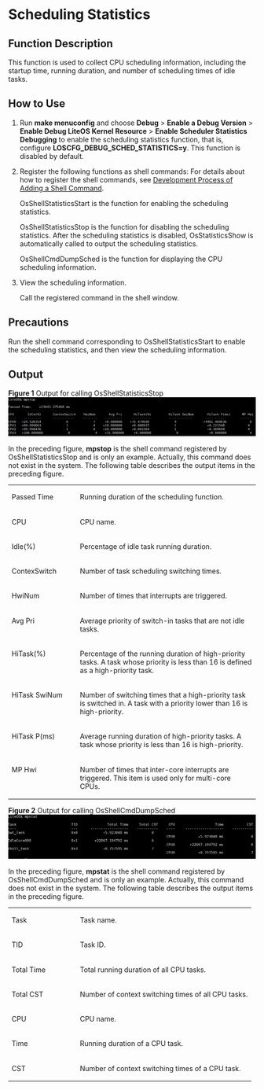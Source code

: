 # Scheduling Statistics<a name="EN-US_TOPIC_0312244433"></a>

## Function Description<a name="en-us_topic_0291635259_section15719185416470"></a>

This function is used to collect CPU scheduling information, including the startup time, running duration, and number of scheduling times of idle tasks.

## How to Use<a name="en-us_topic_0291635259_section2071256204815"></a>

1.  Run  **make menuconfig**  and choose  **Debug**  \>  **Enable a Debug Version**  \>  **Enable Debug LiteOS Kernel Resource**  \>  **Enable Scheduler Statistics Debugging**  to enable the scheduling statistics function, that is, configure  **LOSCFG\_DEBUG\_SCHED\_STATISTICS=y**. This function is disabled by default.
2.  Register the following functions as shell commands: For details about how to register the shell commands, see  [Development Process of Adding a Shell Command](/shell/doc_en/development-guide.md#development-process-of-adding-a-shell-command).

    OsShellStatisticsStart is the function for enabling the scheduling statistics.

    OsShellStatisticsStop is the function for disabling the scheduling statistics. After the scheduling statistics is disabled, OsStatisticsShow is automatically called to output the scheduling statistics.

    OsShellCmdDumpSched is the function for displaying the CPU scheduling information.

3.  View the scheduling information.

    Call the registered command in the shell window.


## Precautions<a name="en-us_topic_0291635259_section7672188125113"></a>

Run the shell command corresponding to OsShellStatisticsStart to enable the scheduling statistics, and then view the scheduling information.

## Output<a name="en-us_topic_0291635259_section85734144813"></a>

**Figure  1**  Output for calling OsShellStatisticsStop<a name="en-us_topic_0291635259_fig104573413421"></a>  
![](figures/sched_statistics_after_stop.png "output-for-calling-osshellstatisticsstop")

In the preceding figure,  **mpstop**  is the shell command registered by OsShellStatisticsStop and is only an example. Actually, this command does not exist in the system. The following table describes the output items in the preceding figure.

<a name="en-us_topic_0291635259_table1978162419917"></a>
<table><tbody><tr id="en-us_topic_0291635259_row68145245917"><td class="cellrowborder" valign="top" width="27.57%"><p id="en-us_topic_0291635259_p128141624198"><a name="en-us_topic_0291635259_p128141624198"></a><a name="en-us_topic_0291635259_p128141624198"></a>Passed Time</p>
</td>
<td class="cellrowborder" valign="top" width="72.43%"><p id="en-us_topic_0291635259_p19814924598"><a name="en-us_topic_0291635259_p19814924598"></a><a name="en-us_topic_0291635259_p19814924598"></a>Running duration of the scheduling function.</p>
</td>
</tr>
<tr id="en-us_topic_0291635259_row16814122416918"><td class="cellrowborder" valign="top" width="27.57%"><p id="en-us_topic_0291635259_p581410241796"><a name="en-us_topic_0291635259_p581410241796"></a><a name="en-us_topic_0291635259_p581410241796"></a>CPU</p>
</td>
<td class="cellrowborder" valign="top" width="72.43%"><p id="en-us_topic_0291635259_p17814924891"><a name="en-us_topic_0291635259_p17814924891"></a><a name="en-us_topic_0291635259_p17814924891"></a>CPU name.</p>
</td>
</tr>
<tr id="en-us_topic_0291635259_row10814132418916"><td class="cellrowborder" valign="top" width="27.57%"><p id="en-us_topic_0291635259_p7814132410916"><a name="en-us_topic_0291635259_p7814132410916"></a><a name="en-us_topic_0291635259_p7814132410916"></a>Idle(%)</p>
</td>
<td class="cellrowborder" valign="top" width="72.43%"><p id="en-us_topic_0291635259_p158141424397"><a name="en-us_topic_0291635259_p158141424397"></a><a name="en-us_topic_0291635259_p158141424397"></a>Percentage of idle task running duration.</p>
</td>
</tr>
<tr id="en-us_topic_0291635259_row381415246912"><td class="cellrowborder" valign="top" width="27.57%"><p id="en-us_topic_0291635259_p681462413919"><a name="en-us_topic_0291635259_p681462413919"></a><a name="en-us_topic_0291635259_p681462413919"></a>ContexSwitch</p>
</td>
<td class="cellrowborder" valign="top" width="72.43%"><p id="en-us_topic_0291635259_p1481422412910"><a name="en-us_topic_0291635259_p1481422412910"></a><a name="en-us_topic_0291635259_p1481422412910"></a>Number of task scheduling switching times.</p>
</td>
</tr>
<tr id="en-us_topic_0291635259_row198141424191"><td class="cellrowborder" valign="top" width="27.57%"><p id="en-us_topic_0291635259_p15814324296"><a name="en-us_topic_0291635259_p15814324296"></a><a name="en-us_topic_0291635259_p15814324296"></a>HwiNum</p>
</td>
<td class="cellrowborder" valign="top" width="72.43%"><p id="en-us_topic_0291635259_p1181416246918"><a name="en-us_topic_0291635259_p1181416246918"></a><a name="en-us_topic_0291635259_p1181416246918"></a>Number of times that interrupts are triggered.</p>
</td>
</tr>
<tr id="en-us_topic_0291635259_row1681422417916"><td class="cellrowborder" valign="top" width="27.57%"><p id="en-us_topic_0291635259_p1814182414916"><a name="en-us_topic_0291635259_p1814182414916"></a><a name="en-us_topic_0291635259_p1814182414916"></a>Avg Pri</p>
</td>
<td class="cellrowborder" valign="top" width="72.43%"><p id="en-us_topic_0291635259_p6814124395"><a name="en-us_topic_0291635259_p6814124395"></a><a name="en-us_topic_0291635259_p6814124395"></a>Average priority of switch-in tasks that are not idle tasks.</p>
</td>
</tr>
<tr id="en-us_topic_0291635259_row2814324495"><td class="cellrowborder" valign="top" width="27.57%"><p id="en-us_topic_0291635259_p118141824391"><a name="en-us_topic_0291635259_p118141824391"></a><a name="en-us_topic_0291635259_p118141824391"></a>HiTask(%)</p>
</td>
<td class="cellrowborder" valign="top" width="72.43%"><p id="en-us_topic_0291635259_p1481513241890"><a name="en-us_topic_0291635259_p1481513241890"></a><a name="en-us_topic_0291635259_p1481513241890"></a>Percentage of the running duration of high-priority tasks. A task whose priority is less than 16 is defined as a high-priority task.</p>
</td>
</tr>
<tr id="en-us_topic_0291635259_row1881518241593"><td class="cellrowborder" valign="top" width="27.57%"><p id="en-us_topic_0291635259_p2081513241599"><a name="en-us_topic_0291635259_p2081513241599"></a><a name="en-us_topic_0291635259_p2081513241599"></a>HiTask SwiNum</p>
</td>
<td class="cellrowborder" valign="top" width="72.43%"><p id="en-us_topic_0291635259_p281522418911"><a name="en-us_topic_0291635259_p281522418911"></a><a name="en-us_topic_0291635259_p281522418911"></a>Number of switching times that a high-priority task is switched in. A task with a priority lower than 16 is high-priority.</p>
</td>
</tr>
<tr id="en-us_topic_0291635259_row681517241394"><td class="cellrowborder" valign="top" width="27.57%"><p id="en-us_topic_0291635259_p881582416919"><a name="en-us_topic_0291635259_p881582416919"></a><a name="en-us_topic_0291635259_p881582416919"></a>HiTask P(ms)</p>
</td>
<td class="cellrowborder" valign="top" width="72.43%"><p id="en-us_topic_0291635259_p158155241892"><a name="en-us_topic_0291635259_p158155241892"></a><a name="en-us_topic_0291635259_p158155241892"></a>Average running duration of high-priority tasks. A task whose priority is less than 16 is high-priority.</p>
</td>
</tr>
<tr id="en-us_topic_0291635259_row178156241097"><td class="cellrowborder" valign="top" width="27.57%"><p id="en-us_topic_0291635259_p58151924297"><a name="en-us_topic_0291635259_p58151924297"></a><a name="en-us_topic_0291635259_p58151924297"></a>MP Hwi</p>
</td>
<td class="cellrowborder" valign="top" width="72.43%"><p id="en-us_topic_0291635259_p13815124995"><a name="en-us_topic_0291635259_p13815124995"></a><a name="en-us_topic_0291635259_p13815124995"></a>Number of times that inter-core interrupts are triggered. This item is used only for multi-core CPUs.</p>
</td>
</tr>
</tbody>
</table>

**Figure  2**  Output for calling OsShellCmdDumpSched<a name="en-us_topic_0291635259_fig11142245154213"></a>  
![](figures/CPU_sched_information.png "output-for-calling-osshellcmddumpsched")

In the preceding figure,  **mpstat**  is the shell command registered by OsShellCmdDumpSched and is only an example. Actually, this command does not exist in the system. The following table describes the output items in the preceding figure.

<a name="en-us_topic_0291635259_table959215014287"></a>
<table><tbody><tr id="en-us_topic_0291635259_row12613125072817"><td class="cellrowborder" valign="top" width="28.09%"><p id="en-us_topic_0291635259_p961375018282"><a name="en-us_topic_0291635259_p961375018282"></a><a name="en-us_topic_0291635259_p961375018282"></a>Task</p>
</td>
<td class="cellrowborder" valign="top" width="71.91%"><p id="en-us_topic_0291635259_p1761365002814"><a name="en-us_topic_0291635259_p1761365002814"></a><a name="en-us_topic_0291635259_p1761365002814"></a>Task name.</p>
</td>
</tr>
<tr id="en-us_topic_0291635259_row461395082818"><td class="cellrowborder" valign="top" width="28.09%"><p id="en-us_topic_0291635259_p561315002816"><a name="en-us_topic_0291635259_p561315002816"></a><a name="en-us_topic_0291635259_p561315002816"></a>TID</p>
</td>
<td class="cellrowborder" valign="top" width="71.91%"><p id="en-us_topic_0291635259_p1961335016281"><a name="en-us_topic_0291635259_p1961335016281"></a><a name="en-us_topic_0291635259_p1961335016281"></a>Task ID.</p>
</td>
</tr>
<tr id="en-us_topic_0291635259_row4613195022813"><td class="cellrowborder" valign="top" width="28.09%"><p id="en-us_topic_0291635259_p1661314503286"><a name="en-us_topic_0291635259_p1661314503286"></a><a name="en-us_topic_0291635259_p1661314503286"></a>Total Time</p>
</td>
<td class="cellrowborder" valign="top" width="71.91%"><p id="en-us_topic_0291635259_p1561320506285"><a name="en-us_topic_0291635259_p1561320506285"></a><a name="en-us_topic_0291635259_p1561320506285"></a>Total running duration of all CPU tasks.</p>
</td>
</tr>
<tr id="en-us_topic_0291635259_row16131850132813"><td class="cellrowborder" valign="top" width="28.09%"><p id="en-us_topic_0291635259_p126131850162817"><a name="en-us_topic_0291635259_p126131850162817"></a><a name="en-us_topic_0291635259_p126131850162817"></a>Total CST</p>
</td>
<td class="cellrowborder" valign="top" width="71.91%"><p id="en-us_topic_0291635259_p96131450112818"><a name="en-us_topic_0291635259_p96131450112818"></a><a name="en-us_topic_0291635259_p96131450112818"></a>Number of context switching times of all CPU tasks.</p>
</td>
</tr>
<tr id="en-us_topic_0291635259_row136131450122819"><td class="cellrowborder" valign="top" width="28.09%"><p id="en-us_topic_0291635259_p1613185072816"><a name="en-us_topic_0291635259_p1613185072816"></a><a name="en-us_topic_0291635259_p1613185072816"></a>CPU</p>
</td>
<td class="cellrowborder" valign="top" width="71.91%"><p id="en-us_topic_0291635259_p761385072818"><a name="en-us_topic_0291635259_p761385072818"></a><a name="en-us_topic_0291635259_p761385072818"></a>CPU name.</p>
</td>
</tr>
<tr id="en-us_topic_0291635259_row1461375014284"><td class="cellrowborder" valign="top" width="28.09%"><p id="en-us_topic_0291635259_p19613185016284"><a name="en-us_topic_0291635259_p19613185016284"></a><a name="en-us_topic_0291635259_p19613185016284"></a>Time</p>
</td>
<td class="cellrowborder" valign="top" width="71.91%"><p id="en-us_topic_0291635259_p10613450182820"><a name="en-us_topic_0291635259_p10613450182820"></a><a name="en-us_topic_0291635259_p10613450182820"></a>Running duration of a CPU task.</p>
</td>
</tr>
<tr id="en-us_topic_0291635259_row061316508285"><td class="cellrowborder" valign="top" width="28.09%"><p id="en-us_topic_0291635259_p1661385020280"><a name="en-us_topic_0291635259_p1661385020280"></a><a name="en-us_topic_0291635259_p1661385020280"></a>CST</p>
</td>
<td class="cellrowborder" valign="top" width="71.91%"><p id="en-us_topic_0291635259_p861316509286"><a name="en-us_topic_0291635259_p861316509286"></a><a name="en-us_topic_0291635259_p861316509286"></a>Number of context switching times of a CPU task.</p>
</td>
</tr>
</tbody>
</table>

